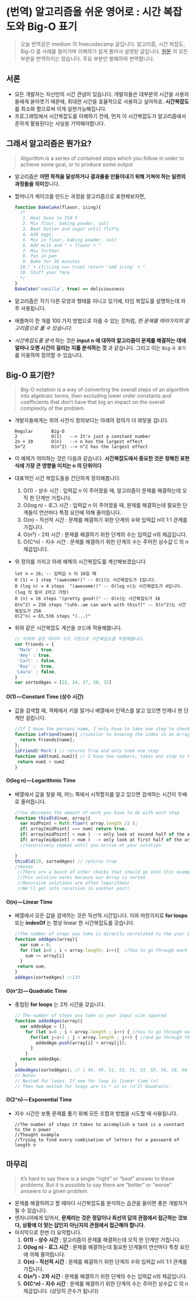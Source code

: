 # (번역) 알고리즘을 쉬운 영어로 : 시간 복잡도와 Big-O 표기
> 오늘 번역글은 medium 의 freecodecamp 글입니다.
> 알고리즘, 시간 복잡도, Big-O 를 사례를 들어가며 이해하기 쉽게 풀어서 설명된 글입니다.
> [원문](https://medium.freecodecamp.com/time-is-complex-but-priceless-f0abd015063c#.j7h5s1m2p) 의 모든 부분을 번역하지는 않습니다. 주요 부분만 발췌하여 번역합니다.

## 서론
- 모든 개발자는 자신만의 시간 관념이 있습니다. 개발자들은 대부분의 시간을 사용자들에게 쏟아붓기 때문에, 최대한 시간을 효율적으로 사용하고 싶어하죠. **시간복잡도** 를 최소화 함으로써 이게 실현가능해집니다.
- 프로그래밍에서 시간복잡도를 이해하기 전에, 먼저 이 시간복잡도가 알고리즘에서 흔하게 활용된다는 사실을 기억해야합니다.

## 그래서 알고리즘은 뭔가요?
> Algorithm is a series of contained steps which you follow in order to achieve some goal, or to produce some output

- 알고리즘은 **어떤 목적을 달성하거나 결과물을 만들어내기 위해 거쳐야 하는 일련의 과정들을 의미**합니다.
- 할머니가 케이크를 만드는 과정을 알고리즘으로 표현해보자면,

  ``` javascript
  function BakeCake(flavor, icing){
    /*
     1. Heat Oven to 350 F
     2. Mix flour, baking powder, salt
     3. Beat butter and sugar until fluffy
     4. Add eggs.
     5. Mix in flour, baking powder, salt
     6. Add milk and " + flavor + "
     7. Mix further
     8. Put in pan
     9. Bake for 30 minutes
    10." + if(icing === true) return 'add icing' + "
    10. Stuff your face
    */
  }
  BakeCake('vanilla', true) => deliciousness
  ```

- 알고리즘은 각기 다른 모양과 형태를 지니고 있기에, 타임 복잡도를 설명하는데 자주 사용됩니다.
- 애플파이 한 개를 100 가지 방법으로 자를 수 있는 것처럼, *한 문제를 여러가지의 알고리즘으로 풀 수 있습니다*.
- *시간복잡도를 분석* 하는 것은 **input n 에 대하여 알고리즘이 문제를 해결하는 데에 얼마나 오랜 시간이 걸리는 지를 분석하는 것** 과 같습니다. 그리고 이는 `Big-O 표기` 를 이용하여 정의할 수 있습니다.

## Big-O 표기란?
> Big-O notation is a way of converting the overall steps of an algorithm into algebraic terms, then excluding lower order constants and coefficients that don’t have that big an impact on the overall complexity of the problem.

- 개발자들에게는 위의 사전식 정의보다는 아래의 정의가 더 와닿을 겁니다.

  ``` text
  Regular       Big-O
  2             O(1)   --> It's just a constant number
  2n + 10       O(n)   --> n has the largest effect
  5n^2          O(n^2) --> n^2 has the largest effect
  ```

- 이 예제가 의미하는 것은 다음과 같습니다. **시간복잡도에서 중요한 것은 정해진 표현식에 가장 큰 영향을 미치는 n 의 단위이다**
- 대표적인 시간 복잡도들을 간단하게 정의해봅니다.
  1. O(1) - 상수 시간 : 입력값 n 이 주어졌을 때, 알고리즘이 문제를 해결하는데 오직 한 단계만 거칩니다.
  2. O(log n) - 로그 시간 : 입력값 n 이 주어졌을 때, 문제를 해결하는데 필요한 단계들이 연산마다 특정 요인에 의해 줄어듭니다.
  3. O(n) - 직선적 시간 : 문제를 해결하기 위한 단계의 수와 입력값 n이 1:1 관계를 가집니다.
  4. O(n²) - 2차 시간 : 문제를 해결하기 위한 단계의 수는 입력값 n의 제곱입니다.
  5. O(C^n) - 지수 시간 : 문제를 해결하기 위한 단계의 수는 주어진 상수값 C 의 n 제곱입니다.

- 위 정의를 가지고 아래 예제의 시간복잡도를 계산해보겠습니다.

  ``` text
  let n = 16; -- 입력값 n 이 16일 때
  O (1) = 1 step "(awesome!)" -- O(1)는 시간복잡도가 1입니다.
  O (log n) = 4 steps  "(awesome!)" -- O(log n)는 시간복잡도가 4입니다. (log 의 밑이 2라고 가정)
  O (n) = 16 steps "(pretty good!)" -- O(n)는 시간복잡도가 16
  O(n^2) = 256 steps "(uhh..we can work with this?)" -- O(n^2)는 시간복잡도가 256
  O(2^n) = 65,536 steps "(...)"
  ```

- 위와 같은 시간복잡도 계산을 코드에 적용해봅니다.

  ``` javascript
  // 아래와 같은 데이터 구조 기준으로 시간복잡도를 적용해봅니다.
  var friends = {
   'Mark' : true,
   'Amy' : true,
   'Carl' : false,
   'Ray' :  true,
  'Laura' : false,
  }
  var sortedAges = [22, 24, 27, 29, 31]
  ```

#### O(1) — Constant Time (상수 시간)
- 값을 검색할 때, 객체에서 키를 알거나 배열에서 인덱스를 알고 있으면 언제나 한 단계만 걸립니다.

  ``` javascript
  //If I know the persons name, I only have to take one step to check:
  function isFriend(name){ //similar to knowing the index in an Array
    return friends[name];
  };
  isFriend('Mark') // returns True and only took one step
  function add(num1,num2){ // I have two numbers, takes one step to return the value
   return num1 + num2
  }
  ```

#### O(log n) — Logarithmic Time
- 배열에서 값을 찾을 때, 어느 쪽에서 시작할지를 알고 있으면 검색하는 시간이 두배로 줄어듭니다.

  ```javascript
  //You decrease the amount of work you have to do with each step
  function thisOld(num, array){
    var midPoint = Math.floor( array.length /2 );
    if( array[midPoint] === num) return true;
    if( array[midPoint] < num ) --> only look at second half of the array
    if( array[midpoint] > num ) --> only look at first half of the array
    //recursively repeat until you arrive at your solution

  }
  thisOld(29, sortedAges) // returns true
  //Notes
   //There are a bunch of other checks that should go into this example for it to be truly functional, but not necessary for this explanation.
   //This solution works because our Array is sorted
   //Recursive solutions are often logarithmic
   //We'll get into recursion in another post!
  ```

#### O(n) — Linear Time
- 배열에서 모든 값을 검색하는 것은 직선적 시간입니다. 이와 마찬가지로 **for loops** 또는 **indexOf** 는 항상 linear 한 시간복잡도를 갖습니다.

  ``` javascript
  //The number of steps you take is directly correlated to the your input size
  function addAges(array){
    var sum = 0;
    for (let i=0 ; i < array.length; i++){  //has to go through each value
      sum += array[i]
    }
   return sum;
  }
  addAges(sortedAges) //133
  ```


#### O(n^2) — Quadratic Time
- 중첩된 **for loops** 는 2차 시간을 갖습니다.

  ``` javascript
  // The number of steps you take is your input size squared
  function addedAges(array){
    var addedAge = [];
      for (let i=0 ; i < array.length ; i++) { //has to go through each value
        for(let j=i+1 ; j < array.length ; j++) { //and go through them again
          addedAge.push(array[i] + array[j]);
        }
      }
    return addedAge;
  }
  addedAges(sortedAges); // [ 46, 49, 51, 53, 51, 53, 55, 56, 58, 60 ]
  // Notes
  // Nested for loops. If one for loop is linear time (n)
  // Then two nested for loops are (n * n) or (n^2) Quadratic.
  ```

#### O(2^n) — Exponential Time
- 지수 시간은 보통 문제를 풀기 위해 모든 조합과 방법을 시도할 때 사용됩니다.

  ``` text
  //The number of steps it takes to accomplish a task is a constant to the n power
  //Thought example
  //Trying to find every combination of letters for a password of length n
  ```

## 마무리
> it’s hard to say there is a single “right” or “best” answer to these problems. But it is possible to say there are “better” or “worse” answers to a given problem.

- 문제를 해결하려고 할 때마다 시간복잡도를 분석하는 습관을 들이면 좋은 개발자가 될 수 있습니다.
- 엔지니어에게 있어서, **문제라는 것은 정답이나 최선의 답의 관점에서 접근하는 것보다, 상황에 더 맞는 답인지 아닌지의 관점에서 접근해야 합니다.**
- 마지막으로 한번 더 요약합니다.
  1. **O(1) - 상수 시간** : 알고리즘이 문제를 해결하는데 오직 한 단계만 거칩니다.
  2. **O(log n) - 로그 시간** : 문제를 해결하는데 필요한 단계들이 연산마다 특정 요인에 의해 줄어듭니다.
  3. **O(n) - 직선적 시간** : 문제를 해결하기 위한 단계의 수와 입력값 n이 1:1 관계를 가집니다.
  4. **O(n²) - 2차 시간** : 문제를 해결하기 위한 단계의 수는 입력값 n의 제곱입니다.
  5. **O(C^n) - 지수 시간** : 문제를 해결하기 위한 단계의 수는 주어진 상수값 C 의 n 제곱입니다. (상당히 큰수가 됩니다)
